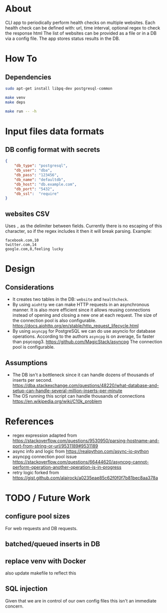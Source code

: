 # About
CLI app to periodically perform health checks on multiple websites.
Each health check can be defined with: url, time interval, optional regex to check the response html
The list of websites can be provided as a file or in a DB via a config file.
The app stores status results in the DB.


# How To

## Dependencies
```bash
sudo apt-get install libpq-dev postgresql-common

make venv
make deps

make run -- -h
```



# Input files data formats

## DB config format with secrets
```json
{
    "db_type": "postgresql",
    "db_user": "dba",
    "db_pass": "123456",
    "db_name": "defaultdb",
    "db_host": "db.example.com",
    "db_port": "5432",
    "db_ssl":  "require"
}
```

## websites CSV
Uses `,` as the delimiter between fields.
Currently there is no escaping of this character, so if the regex includes it then it will break parsing.
Example:
```
facebook.com,10
twitter.com,14
google.com,8,feeling lucky
```



# Design

## Considerations
- It creates two tables in the DB: `website` and `healthcheck`.
- By using `aiohttp` we can make HTTP requests in an asynchronous manner. It is also more efficient since it allows reusing connections instead of opening and closing a new one at each request. The size of the connection pool is also configurable. https://docs.aiohttp.org/en/stable/http_request_lifecycle.html
- By using `asyncpg` for PostgreSQL we can do use asyncio for database operations. According to the authors `asyncpg` is on average, 5x faster than psycopg3. https://github.com/MagicStack/asyncpg The connection pool is configurable.


## Assumptions
- The DB isn't a bottleneck since it can handle dozens of thousands of inserts per second. https://dba.stackexchange.com/questions/48220/what-database-and-setup-can-handle-several-million-inserts-per-minute
- The OS running this script can handle thousands of connections https://en.wikipedia.org/wiki/C10k_problem



# References
- regex expression adapted from https://stackoverflow.com/questions/9530950/parsing-hostname-and-port-from-string-or-url/9531189#9531189
- async info and logic from https://realpython.com/async-io-python
- asyncpg connection pool issue https://stackoverflow.com/questions/66444620/asyncpg-cannot-perform-operation-another-operation-is-in-progress
- retry logic forked from https://gist.github.com/alairock/a0235eae85c62f0f0f7b81bec8aa378a



# TODO / Future Work

## configure pool sizes
For web requests and DB requests.

## batched/queued inserts in DB

## replace venv with Docker
also update makefile to reflect this

## SQL injection
Given that we are in control of our own config files this isn't an immediate concern.


